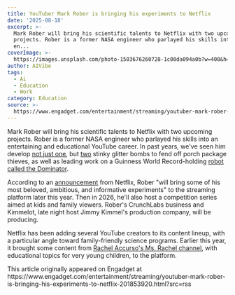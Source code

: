 ```yaml
---
title: YouTuber Mark Rober is bringing his experiments to Netflix
date: '2025-08-18'
excerpt: >-
  Mark Rober will bring his scientific talents to Netflix with two upcoming
  projects. Rober is a former NASA engineer who parlayed his skills into an
  en...
coverImage: >-
  https://images.unsplash.com/photo-1503676260728-1c00da094a0b?w=400&h=200&fit=crop&auto=format
author: AIVibe
tags:
  - Ai
  - Education
  - Work
category: Education
source: >-
  https://www.engadget.com/entertainment/streaming/youtuber-mark-rober-is-bringing-his-experiments-to-netflix-201853920.html?src=rss
---
```

<p>Mark Rober will bring his scientific talents to Netflix with two upcoming projects. Rober is a former NASA engineer who parlayed his skills into an entertaining and educational YouTube career. In past years, we&#39;ve seen him develop <a data-i13n="elm:context_link;elmt:doNotAffiliate;cpos:1;pos:1" class="no-affiliate-link" href="https://www.engadget.com/2018-12-18-nasa-engineer-glitter-bomb-parcel-pirates.html"><ins>not just one</ins></a>, but <a data-i13n="elm:context_link;elmt:doNotAffiliate;cpos:2;pos:1" class="no-affiliate-link" href="https://www.engadget.com/2019-12-16-fartier-glitter-bomb-2-feat-macaulay-culkin.html"><ins>two</ins></a> stinky glitter bombs to fend off porch package thieves, as well as leading work on a Guinness World Record-holding <a data-i13n="elm:context_link;elmt:doNotAffiliate;cpos:3;pos:1" class="no-affiliate-link" href="https://www.engadget.com/dominator-video-211106466.html"><ins>robot called the Dominator</ins></a>.&nbsp;</p>
<p>According to an <a data-i13n="elm:context_link;elmt:doNotAffiliate;cpos:4;pos:1" class="no-affiliate-link" href="https://www.netflix.com/tudum/articles/mark-rober-netflix"><ins>announcement</ins></a> from Netflix, Rober &quot;will bring some of his most beloved, ambitious, and informative experiments&quot; to the streaming platform later this year. Then in 2026, he&#39;ll also host a competition series aimed at kids and family viewers. Rober&#39;s CrunchLabs business and Kimmelot, late night host Jimmy Kimmel&#39;s production company, will be producing.</p>
<span id="end-legacy-contents"></span><p>Netflix has been adding several YouTube creators to its content lineup, with a particular angle toward family-friendly science programs. Earlier this year, it brought some content from <a data-i13n="elm:context_link;elmt:doNotAffiliate;cpos:5;pos:1" class="no-affiliate-link" href="https://www.netflix.com/tudum/articles/ms-rachel-netflix-date-details"><ins>Rachel Accurso&#39;s Ms. Rachel channel</ins></a>, with educational topics for very young children, to the platform.</p>This article originally appeared on Engadget at https://www.engadget.com/entertainment/streaming/youtuber-mark-rober-is-bringing-his-experiments-to-netflix-201853920.html?src=rss
